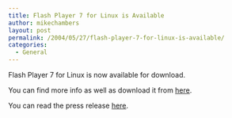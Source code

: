 ```yaml
---
title: Flash Player 7 for Linux is Available
author: mikechambers
layout: post
permalink: /2004/05/27/flash-player-7-for-linux-is-available/
categories:
  - General
---
```



Flash Player 7 for Linux is now available for download.

You can find more info as well as download it from [here][1].

You can read the press release [here][2].

 [1]: http://www.macromedia.com/go/flashplayer/
 [2]: http://www.macromedia.com/macromedia/proom/pr/2004/flashplayer_linux.html
